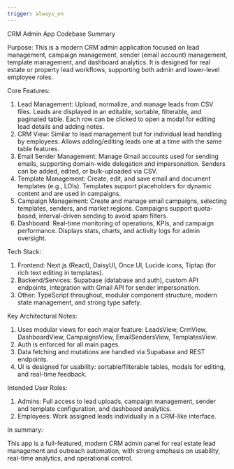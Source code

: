 ```yaml
---
trigger: always_on
---
```


CRM Admin App Codebase Summary

Purpose: This is a modern CRM admin application focused on lead management, campaign management, sender (email account) management, template management, and dashboard analytics. It is designed for real estate or property lead workflows, supporting both admin and lower-level employee roles.

Core Features:

1. Lead Management: Upload, normalize, and manage leads from CSV files. Leads are displayed in an editable, sortable, filterable, and paginated table. Each row can be clicked to open a modal for editing lead details and adding notes.
2. CRM View: Similar to lead management but for individual lead handling by employees. Allows adding/editing leads one at a time with the same table features.
3. Email Sender Management: Manage Gmail accounts used for sending emails, supporting domain-wide delegation and impersonation. Senders can be added, edited, or bulk-uploaded via CSV.
4. Template Management: Create, edit, and save email and document templates (e.g., LOIs). Templates support placeholders for dynamic content and are used in campaigns.
5. Campaign Management: Create and manage email campaigns, selecting templates, senders, and market regions. Campaigns support quota-based, interval-driven sending to avoid spam filters.
6. Dashboard: Real-time monitoring of operations, KPIs, and campaign performance. Displays stats, charts, and activity logs for admin oversight.

Tech Stack:
1. Frontend: Next.js (React), DaisyUI, Once UI, Lucide icons, Tiptap (for rich text editing in templates).
2. Backend/Services: Supabase (database and auth), custom API endpoints, integration with Gmail API for sender impersonation.
3. Other: TypeScript throughout, modular component structure, modern state management, and strong type safety.

Key Architectural Notes:
1. Uses modular views for each major feature: LeadsView, CrmView, DashboardView, CampaignsView, EmailSendersView, TemplatesView.
2. Auth is enforced for all main pages.
3. Data fetching and mutations are handled via Supabase and REST endpoints.
4. UI is designed for usability: sortable/filterable tables, modals for editing, and real-time feedback.

Intended User Roles:
1. Admins: Full access to lead uploads, campaign management, sender and template configuration, and dashboard analytics.
2. Employees: Work assigned leads individually in a CRM-like interface.

In summary:

This app is a full-featured, modern CRM admin panel for real estate lead management and outreach automation, with strong emphasis on usability, real-time analytics, and operational control.

